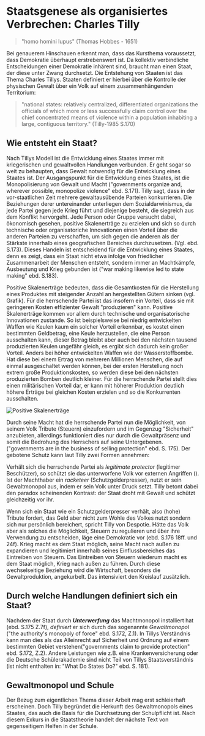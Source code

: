 # Staatsgenese als organisiertes Verbrechen: Charles Tilly

>"homo homini lupus" (Thomas Hobbes - 1651)

Bei genauerem Hinschauen erkennt man, dass das Kursthema voraussetzt, dass Demokratie überhaupt erstrebenswert ist.
Da kollektiv verbindliche Entscheidungen einer Demokratie inhärent sind, braucht man einen Staat, der diese unter Zwang durchsetzt.
Die Entstehung von Staaten ist das Thema Charles Tillys.
Staaten definiert er hierbei über die Kontrolle der physischen Gewalt über ein Volk auf einem zusammenhängenden Territorium:

>"national states: relatively centralized, differentiated organizations the officials of which more or less successfully claim control over the chief concentrated means of violence within a population inhabiting a large, contiguous territory." (Tilly-1985 S.170)

## Wie entsteht ein Staat?
Nach Tillys Modell ist die Entwicklung eines Staates immer mit kriegerischen und gewaltvollen Handlungen verbunden.
Er geht sogar so weit zu behaupten, dass Gewalt notwendig für die Entwicklung eines Staates ist.
Der Ausgangspunkt für die Entwicklung eines Staates, ist die Monopolisierung von Gewalt und Macht ("governments organize and, wherever possible, monopolize violence" ebd. S.171).
Tilly sagt, dass in der vor-staatlichen Zeit mehrere gewaltausübende Parteien konkurrieren.
Die Beziehungen derer untereinander unterliegen dem Sozialdarwinismus, da jede Partei gegen jede Krieg führt und diejenige besteht, die  siegreich aus dem Konflikt hervorgeht. Jede Person oder Gruppe versucht dabei, ökonomisch gesehen, positive Skalenerträge zu erzielen und sich so durch technische oder organisatoriche Innovationen einen Vorteil über die anderen Parteien zu verschaffen, um sich gegen die anderen als der Stärkste innerhalb eines geografischen Bereiches durchzusetzen.  (Vgl. ebd. S.173).
Dieses Handeln ist entscheidend für die Entwicklung eines Staates, denn es zeigt, dass ein Staat nicht etwa infolge von friedlicher Zusammenarbeit der Menschen entsteht, sondern immer an Machtkämpfe, Ausbeutung und Krieg gebunden ist ("war making likewise led to state making" ebd. S.183).

Positive Skalenerträge bedeuten, dass die Gesamtkosten für die Herstellung eines Produktes mit steigender  Anzahl an hergestellten Gütern sinken (vgl. Grafik).
Für die herrschende Partei ist das insofern ein Vorteil, dass sie mit geringeren Kosten effizienter Gewalt "produzieren" kann. Positive Skalenerträge kommen vor allem durch technische und organisatorische Innovationen zustande.
So ist beispielsweise bei niedrig entwickelten Waffen wie Keulen kaum ein solcher Vorteil erkennbar, es kostet einen bestimmten Geldbetrag, eine Keule herzustellen, die  eine Person ausschalten kann, dieser Betrag bleibt aber auch bei den nächsten tausend produzierten Keulen ungefähr gleich, es ergibt sich dadurch kein großer Vorteil.
Anders bei höher entwickelten Waffen wie der Wasserstoffbombe.
Hat diese bei einem Ertrag von mehreren Millionen Menschen, die auf einmal ausgeschaltet werden können, bei der ersten Herstellung noch extrem große Produktionskosten, so werden diese bei den nächsten produzierten Bomben deutlich kleiner.
Für die herrschende Partei stellt dies einen militärischen Vorteil dar, er kann mit höherer Produktion deutlich höhere Erträge bei gleichen Kosten erzielen und so die Konkurrenten ausschalten.

![Positive Skalenerträge](\img\Skalenerträge.png)


Durch seine Macht hat die herrschende Partei nun die Möglichkeit, von seinem Volk  Tribute (Steuern) einzufordern und im Gegenzug "Sicherheit" anzubieten, allerdings funktioniert dies nur durch die Gewaltpräsenz und somit die Bedrohung des Herrschers auf seine Untergebenen. ("governments are in the business of selling protection" ebd. S. 175).
Der gebotene Schutz kann laut Tilly zwei Formen annehmen:

Verhält sich die herrschende Partei als *legitimate protector* (legitimer Beschützer), so schützt sie das unterworfene Volk vor externen Angriffen ().
Ist der Machthaber ein *racketeer* (Schutzgelderpresser), nutzt er sein Gewaltmonopol aus, indem er sein Volk unter Druck setzt.
Tilly betont dabei den paradox scheinenden Kontrast: der Staat droht mit Gewalt und schützt gleichzeitig vor ihr.

Wenn sich ein Staat wie ein Schutzgelderpresser verhält, also (hohe) Tribute fordert, das Geld aber nicht zum Wohle des Volkes nutzt sondern sich nur persönlich bereichert, spricht Tilly von Despotie.
Hätte das Volk aber als solches die Möglichkeit, Steuern zu regulieren und über ihre Verwendung zu entscheiden, läge eine Demokratie vor (ebd. S.176 18ff. und 24f).
Krieg macht es dem Staat möglich, seine Macht nach außen zu expandieren und legitimiert innerhalb seines Einflussbereiches das Eintreiben von Steuern. Das Eintreiben von Steuern  wiederum macht es dem Staat möglich, Krieg nach außen zu führen. Durch diese wechselseitige Beziehung wird die Wirtschaft, besonders die Gewaltproduktion, angekurbelt.
Das intensiviert den Kreislauf zusätzlich.

## Durch welche Handlungen definiert sich ein Staat?
Nachdem der Staat durch ***Unterwerfung*** das Machtmonopol installiert hat (ebd. S.175 Z.7f), *definiert* er sich durch das sogenannte *Gewaltmonopol* ("the authority's monopoly of force" ebd. S.172, Z.1).
In Tillys Verständnis kann man dies als das Alleinrecht auf Sicherheit und Ordnung auf einem bestimmten Gebiet verstehen("governments claim to provide protection" ebd. S.172, Z.2).
Andere Leistungen wie z.B. eine Krankenversicherung oder die Deutsche Schülerakademie sind nicht Teil von Tillys Staatsverständnis (ist nicht enthalten in: "What Do States Do?" ebd. S. 181).

## Gewaltmonopol und Schule
Der Bezug zum eigentlichen Thema dieser Arbeit mag erst schleierhaft erscheinen.
Doch Tilly begründet die Herkunft des Gewaltmonopols eines Staates, das auch die Basis für die Durchsetzung der Schulpflicht ist.
Nach diesem Exkurs in die Staatstheorie handelt der nächste Text von gegenseitigem Helfen in der Schule.
